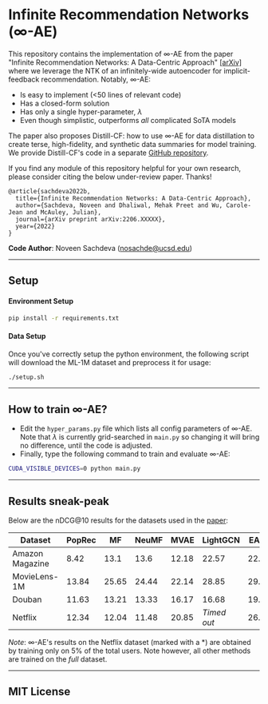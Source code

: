 # Infinite Recommendation Networks (∞-AE)

This repository contains the implementation of ∞-AE from the paper "Infinite Recommendation Networks: A Data-Centric Approach" [[arXiv]]() where we leverage the NTK of an infinitely-wide autoencoder for implicit-feedback recommendation. Notably, ∞-AE:
- Is easy to implement (<50 lines of relevant code)
- Has a closed-form solution
- Has only a single hyper-parameter, $\lambda$
- Even though simplistic, outperforms *all* complicated SoTA models

The paper also proposes Distill-CF: how to use ∞-AE for data distillation to create terse, high-fidelity, and synthetic data summaries for model training. We provide Distill-CF's code in a separate [GitHub repository](https://github.com/noveens/distill_cf).

If you find any module of this repository helpful for your own research, please consider citing the below under-review paper. Thanks!
```
@article{sachdeva2022b,
  title={Infinite Recommendation Networks: A Data-Centric Approach},
  author={Sachdeva, Noveen and Dhaliwal, Mehak Preet and Wu, Carole-Jean and McAuley, Julian},
  journal={arXiv preprint arXiv:2206.XXXXX},
  year={2022}
}
```

**Code Author**: Noveen Sachdeva (nosachde@ucsd.edu)

---

## Setup
#### Environment Setup
```bash
pip install -r requirements.txt
```

#### Data Setup
Once you've correctly setup the python environment, the following script will download the ML-1M dataset and preprocess it for usage:

```bash
./setup.sh
```

---
## How to train ∞-AE?
- Edit the `hyper_params.py` file which lists all config parameters of ∞-AE. Note that $\lambda$ is currently grid-searched in `main.py` so changing it will bring no difference, until the code is adjusted.
- Finally, type the following command to train and evaluate ∞-AE:
```bash
CUDA_VISIBLE_DEVICES=0 python main.py
```

---
## Results sneak-peak

Below are the nDCG@10 results for the datasets used in the [paper]():

| Dataset           | PopRec  | MF    | NeuMF  | MVAE  | LightGCN    | EASE  | ∞-AE        | 
| -------           | ------  | --    | -----  | ----  | --------    | ----  | ----------- |
| Amazon Magazine   | 8.42    | 13.1  | 13.6   | 12.18 | 22.57       | 22.84 | **23.06**   |
| MovieLens-1M      | 13.84   | 25.65 | 24.44  | 22.14 | 28.85       | 29.88 | **32.82**   |
| Douban            | 11.63   | 13.21 | 13.33  | 16.17 | 16.68       | 19.48 | **24.94**   |
| Netflix           | 12.34   | 12.04 | 11.48  | 20.85 | *Timed out* | 26.83 | **30.59***  |

*Note*: ∞-AE's results on the Netflix dataset (marked with a *) are obtained by training only on 5% of the total users. Note however, all other methods are trained on the *full* dataset.

---

## MIT License